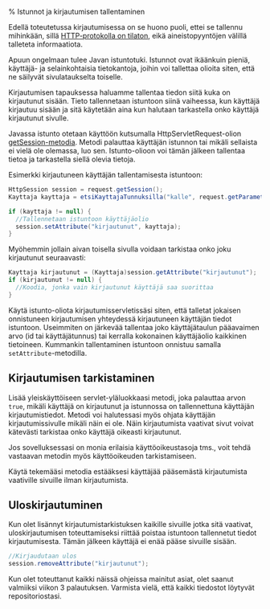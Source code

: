 % Istunnot ja kirjautumisen tallentaminen
<!-- order: 7 -->
<!-- tags: viikko3-java -->

Edellä toteutetussa kirjautumisessa on se huono puoli,
ettei se tallennu mihinkään, sillä [HTTP-protokolla on tilaton]({{rootdir}}web-sovelluksista.html#tilatiedon-hallinta-ja-samanaikaiset-aineistopyynn%C3%B6t),
eikä aineistopyyntöjen välillä talleteta informaatiota.

Apuun ongelmaan tulee Javan istuntotuki. 
Istunnot ovat ikäänkuin pieniä, käyttäjä- ja selainkohtaisia tietokantoja,
joihin voi tallettaa olioita siten, että ne säilyvät sivulataukselta toiselle.

Kirjautumisen tapauksessa haluamme tallentaa tiedon siitä kuka on kirjautunut
sisään. Tieto tallennetaan istuntoon siinä vaiheessa, kun käyttäjä kirjautuu sisään
ja sitä käytetään aina kun halutaan tarkastella onko käyttäjä kirjautunut sivulle.

Javassa istunto otetaan käyttöön kutsumalla HttpServletRequest-olion
[getSession-metodia](http://docs.oracle.com/javaee/6/api/javax/servlet/http/HttpServletRequest.html#getSession(boolean)). 
Metodi palauttaa käyttäjän istunnon tai mikäli sellaista ei vielä ole olemassa, luo sen.
Istunto-olioon voi tämän jälkeen tallentaa tietoa ja tarkastella siellä olevia tietoja.

Esimerkki kirjautuneen käyttäjän tallentamisesta istuntoon:

~~~java
HttpSession session = request.getSession();
Kayttaja kayttaja = etsiKayttajaTunnuksilla("kalle", request.getParameter("salasana")));

if (kayttaja != null) {
  //Tallennetaan istuntoon käyttäjäolio
  session.setAttribute("kirjautunut", kayttaja);
}
~~~

Myöhemmin jollain aivan toisella sivulla
voidaan tarkistaa onko joku kirjautunut seuraavasti:

~~~java
Kayttaja kirjautunut = (Kayttaja)session.getAttribute("kirjautunut");
if (kirjautunut != null) {
  //Koodia, jonka vain kirjautunut käyttäjä saa suorittaa
}
~~~

Käytä istunto-oliota kirjautumisservletissäsi siten, että talletat
jokaisen onnistuneen kirjautumisen yhteydessä kirjautuneen käyttäjän tiedot istuntoon. 
Useimmiten on järkevää tallentaa joko käyttäjätaulun pääavaimen arvo 
(id tai käyttäjätunnus) tai kerralla kokonainen käyttäjäolio
kaikkinen tietoineen. Kummankin tallentaminen istuntoon onnistuu samalla `setAttribute`-metodilla.

## Kirjautumisen tarkistaminen

Lisää yleiskäyttöiseen servlet-yläluokkaasi metodi, 
joka palauttaa arvon `true`, mikäli käyttäjä on kirjautunut ja istunnossa on tallennettuna käyttäjän kirjautumistiedot.
Metodi voi halutessasi myös ohjata käyttäjän kirjautumissivulle mikäli näin ei ole.
Näin kirjautumista vaativat sivut voivat kätevästi tarkistaa onko käyttäjä oikeasti kirjautunut.

Jos sovelluksessasi on monia erilaisia käyttöoikeustasoja tms., voit tehdä
vastaavan metodin myös käyttöoikeuden tarkistamiseen.

Käytä tekemääsi metodia estääksesi käyttäjää pääsemästä kirjautumista vaativille sivuille ilman kirjautumista.

## Uloskirjautuminen

Kun olet lisännyt kirjautumistarkistuksen kaikille sivuille jotka sitä vaativat,
uloskirjautumisen toteuttamiseksi riittää poistaa istuntoon tallennetut
tiedot kirjautumisesta. Tämän jälkeen käyttäjä ei enää pääse sivuille sisään.

~~~java
//Kirjaudutaan ulos
session.removeAttribute("kirjautunut");
~~~

<last>

Kun olet toteuttanut kaikki näissä ohjeissa mainitut asiat, olet saanut valmiiksi viikon 3 palautuksen. Varmista vielä, että kaikki tiedostot löytyvät repositoriostasi.

</last>
